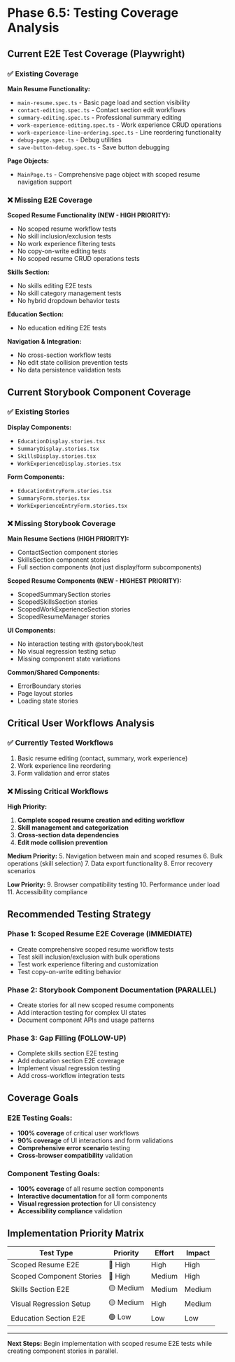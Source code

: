 # Phase 6.5: Testing Coverage Analysis

## Current E2E Test Coverage (Playwright)

### ✅ **Existing Coverage**

**Main Resume Functionality:**
- `main-resume.spec.ts` - Basic page load and section visibility
- `contact-editing.spec.ts` - Contact section edit workflows
- `summary-editing.spec.ts` - Professional summary editing
- `work-experience-editing.spec.ts` - Work experience CRUD operations
- `work-experience-line-ordering.spec.ts` - Line reordering functionality
- `debug-page.spec.ts` - Debug utilities
- `save-button-debug.spec.ts` - Save button debugging

**Page Objects:**
- `MainPage.ts` - Comprehensive page object with scoped resume navigation support

### ❌ **Missing E2E Coverage**

**Scoped Resume Functionality (NEW - HIGH PRIORITY):**
- No scoped resume workflow tests
- No skill inclusion/exclusion tests
- No work experience filtering tests
- No copy-on-write editing tests
- No scoped resume CRUD operations tests

**Skills Section:**
- No skills editing E2E tests
- No skill category management tests
- No hybrid dropdown behavior tests

**Education Section:**
- No education editing E2E tests

**Navigation & Integration:**
- No cross-section workflow tests
- No edit state collision prevention tests
- No data persistence validation tests

## Current Storybook Component Coverage

### ✅ **Existing Stories**

**Display Components:**
- `EducationDisplay.stories.tsx`
- `SummaryDisplay.stories.tsx`
- `SkillsDisplay.stories.tsx`
- `WorkExperienceDisplay.stories.tsx`

**Form Components:**
- `EducationEntryForm.stories.tsx`
- `SummaryForm.stories.tsx`
- `WorkExperienceEntryForm.stories.tsx`

### ❌ **Missing Storybook Coverage**

**Main Resume Sections (HIGH PRIORITY):**
- ContactSection component stories
- SkillsSection component stories
- Full section components (not just display/form subcomponents)

**Scoped Resume Components (NEW - HIGHEST PRIORITY):**
- ScopedSummarySection stories
- ScopedSkillsSection stories
- ScopedWorkExperienceSection stories
- ScopedResumeManager stories

**UI Components:**
- No interaction testing with @storybook/test
- No visual regression testing setup
- Missing component state variations

**Common/Shared Components:**
- ErrorBoundary stories
- Page layout stories
- Loading state stories

## Critical User Workflows Analysis

### ✅ **Currently Tested Workflows**
1. Basic resume editing (contact, summary, work experience)
2. Work experience line reordering
3. Form validation and error states

### ❌ **Missing Critical Workflows**

**High Priority:**
1. **Complete scoped resume creation and editing workflow**
2. **Skill management and categorization**
3. **Cross-section data dependencies**
4. **Edit mode collision prevention**

**Medium Priority:**
5. Navigation between main and scoped resumes
6. Bulk operations (skill selection)
7. Data export functionality
8. Error recovery scenarios

**Low Priority:**
9. Browser compatibility testing
10. Performance under load
11. Accessibility compliance

## Recommended Testing Strategy

### Phase 1: Scoped Resume E2E Coverage (IMMEDIATE)
- Create comprehensive scoped resume workflow tests
- Test skill inclusion/exclusion with bulk operations
- Test work experience filtering and customization
- Test copy-on-write editing behavior

### Phase 2: Storybook Component Documentation (PARALLEL)
- Create stories for all new scoped resume components
- Add interaction testing for complex UI states
- Document component APIs and usage patterns

### Phase 3: Gap Filling (FOLLOW-UP)
- Complete skills section E2E testing
- Add education section E2E coverage
- Implement visual regression testing
- Add cross-workflow integration tests

## Coverage Goals

### E2E Testing Goals:
- **100% coverage** of critical user workflows
- **90% coverage** of UI interactions and form validations
- **Comprehensive error scenario** testing
- **Cross-browser compatibility** validation

### Component Testing Goals:
- **100% coverage** of all resume section components
- **Interactive documentation** for all form components
- **Visual regression protection** for UI consistency
- **Accessibility compliance** validation

## Implementation Priority Matrix

| Test Type | Priority | Effort | Impact |
|-----------|----------|--------|--------|
| Scoped Resume E2E | 🔴 High | High | High |
| Scoped Component Stories | 🔴 High | Medium | High |
| Skills Section E2E | 🟡 Medium | Medium | Medium |
| Visual Regression Setup | 🟡 Medium | High | Medium |
| Education Section E2E | 🟢 Low | Low | Low |

---

**Next Steps:** Begin implementation with scoped resume E2E tests while creating component stories in parallel.